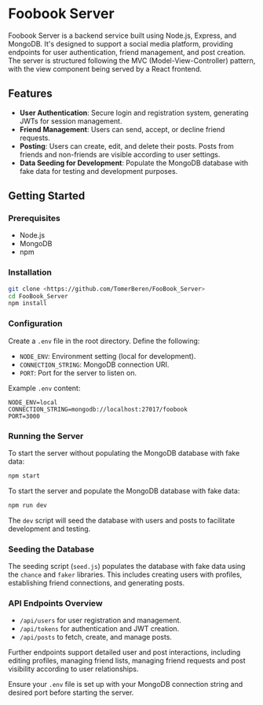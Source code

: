 # Foobook Server

Foobook Server is a backend service built using Node.js, Express, and MongoDB. It's designed to support a social media platform, providing endpoints for user authentication, friend management, and post creation. The server is structured following the MVC (Model-View-Controller) pattern, with the view component being served by a React frontend.

## Features

- **User Authentication**: Secure login and registration system, generating JWTs for session management.
- **Friend Management**: Users can send, accept, or decline friend requests.
- **Posting**: Users can create, edit, and delete their posts. Posts from friends and non-friends are visible according to user settings.
- **Data Seeding for Development**: Populate the MongoDB database with fake data for testing and development purposes.

## Getting Started

### Prerequisites

- Node.js
- MongoDB
- npm

### Installation

```bash
git clone <https://github.com/TomerBeren/FooBook_Server>
cd FooBook_Server
npm install
```

### Configuration

Create a `.env` file in the root directory. Define the following:

- `NODE_ENV`: Environment setting (local for development).
- `CONNECTION_STRING`: MongoDB connection URI.
- `PORT`: Port for the server to listen on.

Example `.env` content:

```env
NODE_ENV=local
CONNECTION_STRING=mongodb://localhost:27017/foobook
PORT=3000
```

### Running the Server

To start the server without populating the MongoDB database with fake data:

```bash
npm start
```

To start the server and populate the MongoDB database with fake data:

```bash
npm run dev
```

The `dev` script will seed the database with users and posts to facilitate development and testing.

### Seeding the Database

The seeding script (`seed.js`) populates the database with fake data using the `chance` and `faker` libraries. This includes creating users with profiles, establishing friend connections, and generating posts.

### API Endpoints Overview

- `/api/users` for user registration and management.
- `/api/tokens` for authentication and JWT creation.
- `/api/posts` to fetch, create, and manage posts.

Further endpoints support detailed user and post interactions, including editing profiles, managing friend lists, managing friend requests and post visibility according to user relationships.

Ensure your `.env` file is set up with your MongoDB connection string and desired port before starting the server.